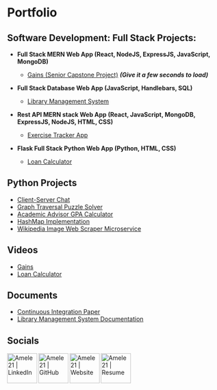 <h1>Portfolio<br/>
  

<h2>Software Development: Full Stack Projects:</h2>

- <b>Full Stack MERN Web App (React, NodeJS, ExpressJS, JavaScript, MongoDB)</b>
  - [Gains (Senior Capstone Project)](https://gains-1enk.onrender.com/) <b><i>(Give it a few seconds to load)</b></i>
  
- <b>Full Stack Database Web App (JavaScript, Handlebars, SQL)</b>
  - [Library Management System](https://github.com/Amele21/Library-Management-System)
 
- <b> Rest API MERN stack Web App (React, JavaScript, MongoDB, ExpressJS, NodeJS, HTML, CSS)</b>
  - [Exercise Tracker App](https://github.com/Amele21/Exercise-Tracker-App)
  
- <b> Flask Full Stack Python Web App (Python, HTML, CSS)</b>
  - [Loan Calculator](https://github.com/Amele21/Loan-Calculator)
  
  
<h2>Python Projects</h2>
  
  - [Client-Server Chat](https://github.com/Amele21/Client---Server-Chat)
  - [Graph Traversal Puzzle Solver](https://github.com/Amele21/Graph-Traversal-Puzzle)
  - [Academic Advisor GPA Calculator](https://github.com/Amele21/Academic-Advisor-Calculator)
  - [HashMap Implementation](https://github.com/Amele21/HashMap-Implementation)
  - [Wikipedia Image Web Scraper Microservice](https://github.com/Amele21/Wikipedia-Image-Web-Scraper-Microservice)
 


<h2>Videos</h2>
  
- [Gains](https://www.youtube.com/watch?v=AdAk74THrlU)
- [Loan Calculator](https://media.oregonstate.edu/media/1_bb39c6rq)

<h2>Documents</h2>
  
- [Continuous Integration Paper](https://drive.google.com/file/d/1pZ4h9_wDg5-8iTdl8ZNdQky9HdCm61O3/view?usp=share_link)
- [Library Management System Documentation](https://drive.google.com/file/d/17O-2ljLw0_UfbJIrO2u7KRZ58oHuY_TK/view?usp=share_link)

<h2>Socials</h2>



[<img align="left" alt="Amele21 | LinkedIn" width="70px" src="https://user-images.githubusercontent.com/77030204/215922470-0b5ea730-798f-4963-af7d-0f78c6392f6e.png" />][linkedin]
  
[<img align="left" alt="Amele21 | GitHub" width="70px" src="https://cdn-icons-png.flaticon.com/512/733/733553.png" />][github]
  
[<img align="left" alt="Amele21 | Website" width="70px" src="https://cdn-icons-png.flaticon.com/512/351/351456.png" />][website]

[<img align="left" alt="Amele21 | Resume" width="70px" src="https://cdn-icons-png.flaticon.com/512/3153/3153506.png" />][resume]

  
[github]: https://github.com/Amele21?tab=repositories

[linkedin]: https://www.linkedin.com/in/adrian-melendrez-131375261/
  
[website]: https://adrianmelendrez.com/ 

[resume]: https://drive.google.com/file/d/1qdkrK7YaG2yrQ5X8mMWaXWGy-FpWK4nz/view





